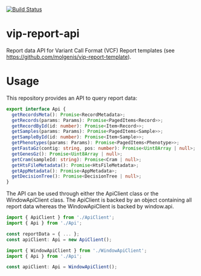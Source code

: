 [![Build Status](https://app.travis-ci.com/molgenis/vip-report-api.svg?branch=master)](https://app.travis-ci.com/molgenis/vip-report-api)

# vip-report-api
Report data API for Variant Call Format (VCF) Report templates (see https://github.com/molgenis/vip-report-template).

# Usage
This repository provides an API to query report data:
```ts
export interface Api {
  getRecordsMeta(): Promise<RecordMetadata>;
  getRecords(params: Params): Promise<PagedItems<Record>>;
  getRecordById(id: number): Promise<Item<Record>>;
  getSamples(params: Params): Promise<PagedItems<Sample>>;
  getSampleById(id: number): Promise<Item<Sample>>;
  getPhenotypes(params: Params): Promise<PagedItems<Phenotype>>;
  getFastaGz(contig: string, pos: number): Promise<Uint8Array | null>;
  getGenesGz(): Promise<Uint8Array | null>;
  getCram(sampleId: string): Promise<Cram | null>;
  getHtsFileMetadata(): Promise<HtsFileMetadata>;
  getAppMetadata(): Promise<AppMetadata>;
  getDecisionTree(): Promise<DecisionTree | null>;
}
```
The API can be used through either the ApiClient class or the WindowApiClient class. The ApiClient is backed by an object containing all report data whereas the WindowApiClient is backed by window.api.
```ts
import { ApiClient } from './ApiClient';
import { Api } from './Api';

const reportData = { ... };
const apiClient: Api = new ApiClient();
```
```ts
import { WindowApiClient } from './WindowApiClient';
import { Api } from './Api';

const apiClient: Api = WindowApiClient(); 
```
